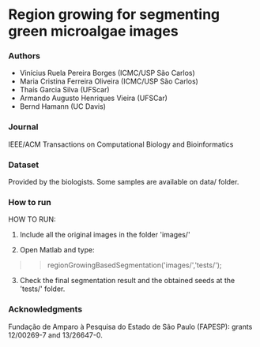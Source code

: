 # Region growing for segmenting green microalgae images

### Authors

- Vinícius Ruela Pereira Borges (ICMC/USP São Carlos)
- Maria Cristina Ferreira Oliveira (ICMC/USP São Carlos)
- Thaís Garcia Silva (UFScar)
- Armando Augusto Henriques Vieira (UFSCar)
- Bernd Hamann (UC Davis)

### Journal

IEEE/ACM Transactions on Computational Biology and Bioinformatics

### Dataset

Provided by the biologists. Some samples are available on data/ folder.

### How to run

HOW TO RUN:

1) Include all the original images in the folder 'images/'

2) Open Matlab and type:
>> regionGrowingBasedSegmentation('images/','tests/');

3) Check the final segmentation result and the obtained seeds at the 'tests/' folder.

### Acknowledgments

Fundação de Amparo à Pesquisa do Estado de São Paulo (FAPESP): grants 12/00269-7 and 13/26647-0.
